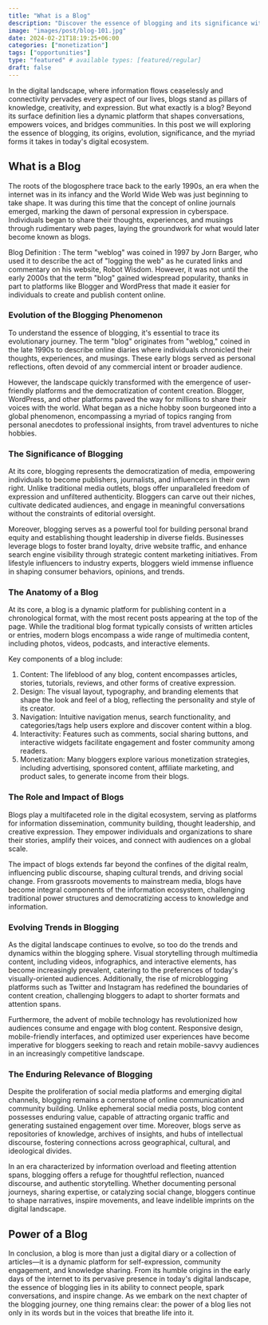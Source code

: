 ```yaml
---
title: "What is a Blog"
description: "Discover the essence of blogging and its significance with our insightful guide. Explore the diverse realms of blogging, from its definition to its multifaceted purposes."
image: "images/post/blog-101.jpg"
date: 2024-02-21T18:19:25+06:00
categories: ["monetization"]
tags: ["opportunities"]
type: "featured" # available types: [featured/regular]
draft: false
---
```


In the digital landscape, where information flows ceaselessly and connectivity pervades every aspect of our lives, blogs stand as pillars of knowledge, creativity, and expression. But what exactly is a blog? Beyond its surface definition lies a dynamic platform that shapes conversations, empowers voices, and bridges communities. In this post we will exploring the essence of blogging, its origins, evolution, significance, and the myriad forms it takes in today's digital ecosystem.

## What is a Blog

The roots of the blogosphere trace back to the early 1990s, an era when the internet was in its infancy and the World Wide Web was just beginning to take shape. It was during this time that the concept of online journals emerged, marking the dawn of personal expression in cyberspace. Individuals began to share their thoughts, experiences, and musings through rudimentary web pages, laying the groundwork for what would later become known as blogs.

Blog Definition
: The term "weblog" was coined in 1997 by Jorn Barger, who used it to describe the act of "logging the web" as he curated links and commentary on his website, Robot Wisdom. However, it was not until the early 2000s that the term "blog" gained widespread popularity, thanks in part to platforms like Blogger and WordPress that made it easier for individuals to create and publish content online.

### Evolution of the Blogging Phenomenon

To understand the essence of blogging, it's essential to trace its evolutionary journey. The term "blog" originates from "weblog," coined in the late 1990s to describe online diaries where individuals chronicled their thoughts, experiences, and musings. These early blogs served as personal reflections, often devoid of any commercial intent or broader audience.

However, the landscape quickly transformed with the emergence of user-friendly platforms and the democratization of content creation. Blogger, WordPress, and other platforms paved the way for millions to share their voices with the world. What began as a niche hobby soon burgeoned into a global phenomenon, encompassing a myriad of topics ranging from personal anecdotes to professional insights, from travel adventures to niche hobbies.

### The Significance of Blogging

At its core, blogging represents the democratization of media, empowering individuals to become publishers, journalists, and influencers in their own right. Unlike traditional media outlets, blogs offer unparalleled freedom of expression and unfiltered authenticity. Bloggers can carve out their niches, cultivate dedicated audiences, and engage in meaningful conversations without the constraints of editorial oversight.

Moreover, blogging serves as a powerful tool for building personal brand equity and establishing thought leadership in diverse fields. Businesses leverage blogs to foster brand loyalty, drive website traffic, and enhance search engine visibility through strategic content marketing initiatives. From lifestyle influencers to industry experts, bloggers wield immense influence in shaping consumer behaviors, opinions, and trends.

### The Anatomy of a Blog

At its core, a blog is a dynamic platform for publishing content in a chronological format, with the most recent posts appearing at the top of the page. While the traditional blog format typically consists of written articles or entries, modern blogs encompass a wide range of multimedia content, including photos, videos, podcasts, and interactive elements.

Key components of a blog include:

1.  Content: The lifeblood of any blog, content encompasses articles, stories, tutorials, reviews, and other forms of creative expression.
2.  Design: The visual layout, typography, and branding elements that shape the look and feel of a blog, reflecting the personality and style of its creator.
3.  Navigation: Intuitive navigation menus, search functionality, and categories/tags help users explore and discover content within a blog.
4.  Interactivity: Features such as comments, social sharing buttons, and interactive widgets facilitate engagement and foster community among readers.
5.  Monetization: Many bloggers explore various monetization strategies, including advertising, sponsored content, affiliate marketing, and product sales, to generate income from their blogs.

### The Role and Impact of Blogs

Blogs play a multifaceted role in the digital ecosystem, serving as platforms for information dissemination, community building, thought leadership, and creative expression. They empower individuals and organizations to share their stories, amplify their voices, and connect with audiences on a global scale.

The impact of blogs extends far beyond the confines of the digital realm, influencing public discourse, shaping cultural trends, and driving social change. From grassroots movements to mainstream media, blogs have become integral components of the information ecosystem, challenging traditional power structures and democratizing access to knowledge and information.

### Evolving Trends in Blogging

As the digital landscape continues to evolve, so too do the trends and dynamics within the blogging sphere. Visual storytelling through multimedia content, including videos, infographics, and interactive elements, has become increasingly prevalent, catering to the preferences of today's visually-oriented audiences. Additionally, the rise of microblogging platforms such as Twitter and Instagram has redefined the boundaries of content creation, challenging bloggers to adapt to shorter formats and attention spans.

Furthermore, the advent of mobile technology has revolutionized how audiences consume and engage with blog content. Responsive design, mobile-friendly interfaces, and optimized user experiences have become imperative for bloggers seeking to reach and retain mobile-savvy audiences in an increasingly competitive landscape.

### The Enduring Relevance of Blogging

Despite the proliferation of social media platforms and emerging digital channels, blogging remains a cornerstone of online communication and community building. Unlike ephemeral social media posts, blog content possesses enduring value, capable of attracting organic traffic and generating sustained engagement over time. Moreover, blogs serve as repositories of knowledge, archives of insights, and hubs of intellectual discourse, fostering connections across geographical, cultural, and ideological divides.

In an era characterized by information overload and fleeting attention spans, blogging offers a refuge for thoughtful reflection, nuanced discourse, and authentic storytelling. Whether documenting personal journeys, sharing expertise, or catalyzing social change, bloggers continue to shape narratives, inspire movements, and leave indelible imprints on the digital landscape.

## Power of a Blog

In conclusion, a blog is more than just a digital diary or a collection of articles—it is a dynamic platform for self-expression, community engagement, and knowledge sharing. From its humble origins in the early days of the internet to its pervasive presence in today's digital landscape, the essence of blogging lies in its ability to connect people, spark conversations, and inspire change. As we embark on the next chapter of the blogging journey, one thing remains clear: the power of a blog lies not only in its words but in the voices that breathe life into it.

